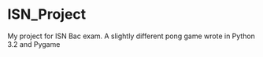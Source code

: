 # ISN_Project
My project for ISN Bac exam. 
A slightly different pong game wrote in Python 3.2 and Pygame
